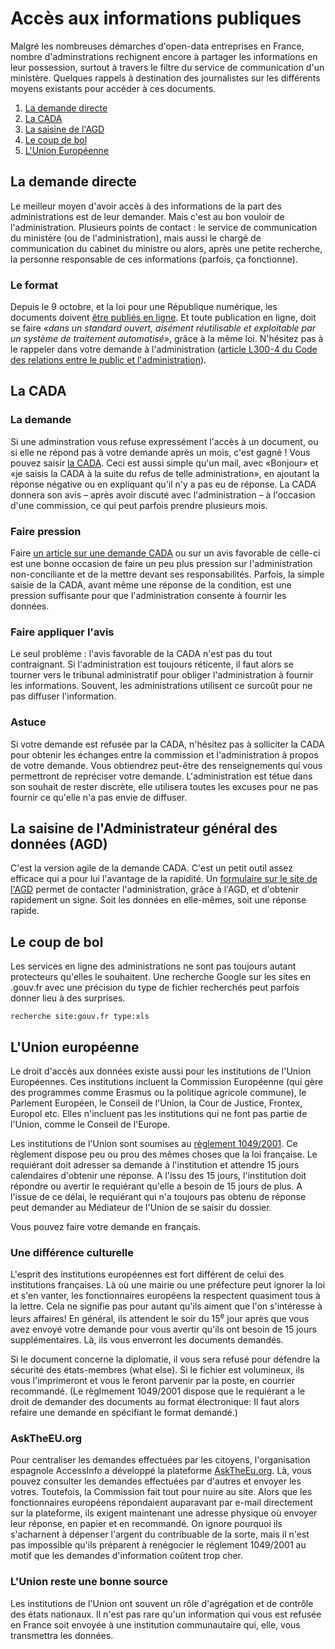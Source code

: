 # Accès aux informations publiques

Malgré les nombreuses démarches d'open-data entreprises en France, nombre d'adminstrations rechignent encore à partager les informations en leur possession, surtout à travers le filtre du service de communication d'un ministère. Quelques rappels à destination des journalistes sur les différents moyens existants pour accéder à ces documents. 

1. [La demande directe](#la-demande-directe)
2. [La CADA](#la-cada)
3. [La saisine de l'AGD](#la-saisine-de-ladministrateur-général-des-données-agd)
4. [Le coup de bol](#le-coup-de-bol)
5. [L'Union Européenne](#lunion-européenne)

## La demande directe

Le meilleur moyen d'avoir accès à des informations de la part des administrations est de leur demander. Mais c'est au bon vouloir de l'administration. Plusieurs points de contact : le service de communication du ministère (ou de l'administration), mais aussi le chargé de communication du cabinet du ministre ou alors, après une petite recherche, la personne responsable de ces informations (parfois, ça fonctionne).

### Le format

Depuis le 9 octobre, et la loi pour une République numérique, les documents doivent [être publiés en ligne](https://www.legifrance.gouv.fr/affichCodeArticle.do?idArticle=LEGIARTI000033218942&cidTexte=LEGITEXT000031366350). Et toute publication en ligne, doit se faire _«dans un standard ouvert, aisément réutilisable et exploitable par un système de traitement automatisé»_, grâce à la même loi. N'hésitez pas à le rappeler dans votre demande à l'administration ([article L300-4 du Code des relations entre le public et l'administration](https://www.legifrance.gouv.fr/affichCodeArticle.do?cidTexte=LEGITEXT000031366350&idArticle=LEGIARTI000033205519)).

## La CADA

### La demande

Si une adminstration vous refuse expressément l'accès à un document, ou si elle ne répond pas à votre demande après un mois, c'est gagné ! Vous pouvez saisir [la CADA](http://www.cada.fr/). Ceci est aussi simple qu'un mail, avec «Bonjour» et «je saisis la CADA à la suite du refus de telle administration», en ajoutant la réponse négative ou en expliquant qu'il n'y a pas eu de réponse. La CADA donnera son avis – après avoir discuté avec l'administration – à l'occasion d'une commission, ce qui peut parfois prendre plusieurs mois. 

### Faire pression

Faire [un article sur une demande CADA](http://emploi.blog.lemonde.fr/2013/06/17/le-monde-depose-un-recours-pour-obtenir-des-chiffres-de-pole-emploi/) ou sur un avis favorable de celle-ci est une bonne occasion de faire un peu plus pression sur l'administration non-conciliante et de la mettre devant ses responsabilités. Parfois, la simple saisie de la CADA, avant même une réponse de la condition, est une pression suffisante pour que l'administration consente à fournir les données.

### Faire appliquer l'avis

Le seul problème : l'avis favorable de la CADA n'est pas du tout contraignant. Si l'administration est toujours réticente, il faut alors se tourner vers le tribunal administratif pour obliger l'administration à fournir les informations. Souvent, les administrations utilisent ce surcoût pour ne pas diffuser l'information. 

### Astuce

Si votre demande est refusée par la CADA, n'hésitez pas à solliciter la CADA pour obtenir les échanges entre la commission et l'administration à propos de votre demande. Vous obtiendrez peut-être des renseignements qui vous permettront de repréciser votre demande. L'administration est tétue dans son souhait de rester discrète, elle utilisera toutes les excuses pour ne pas fournir ce qu'elle n'a pas envie de diffuser.

## La saisine de l'Administrateur général des données (AGD)

C'est la version agile de la demande CADA. C'est un petit outil assez efficace qui a pour lui l'avantage de la rapidité. Un [formulaire sur le site de l'AGD](https://agd.data.gouv.fr/saisines-de-lagd/formulaire-de-saisine/) permet de contacter l'administration, grâce à l'AGD, et d'obtenir rapidement un signe. Soit les données en elle-mêmes, soit une réponse rapide.

## Le coup de bol

Les services en ligne des administrations ne sont pas toujours autant protecteurs qu'elles le souhaitent. Une recherche Google sur les sites en .gouv.fr avec une précision du type de fichier recherchés peut parfois donner lieu à des surprises.

```
recherche site:gouv.fr type:xls
```

## L'Union européenne

Le droit d'accès aux données existe aussi pour les institutions de l'Union Européennes. Ces institutions incluent la Commission Européenne (qui gère des programmes comme Erasmus ou la politique agricole commune), le Parlement Européen, le Conseil de l'Union, la Cour de Justice, Frontex, Europol etc. Elles n'incluent pas les institutions qui ne font pas partie de l'Union, comme le Conseil de l'Europe.

Les institutions de l'Union sont soumises au [règlement 1049/2001](http://www.europarl.europa.eu/RegData/PDF/r1049_fr.pdf). Ce règlement dispose peu ou prou des mêmes choses que la loi française. Le requiérant doit adresser sa demande à l'institution et attendre 15 jours calendaires d'obtenir une réponse. A l'issu des 15 jours, l'institution doit répondre ou avertir le requiérant qu'elle a besoin de 15 jours de plus. A l'issue de ce délai, le requiérant qui n'a toujours pas obtenu de réponse peut demander au Médiateur de l'Union de se saisir du dossier.

Vous pouvez faire votre demande en français.

### Une différence culturelle

L'esprit des institutions européennes est fort différent de celui des institutions françaises. Là où une mairie ou une préfecture peut ignorer la loi et s'en vanter, les fonctionnaires européens la respectent quasiment tous à la lettre. Cela ne signifie pas pour autant qu'ils aiment que l'on s'intéresse à leurs affaires! En général, ils attendent le soir du 15<sup>e</sup> jour après que vous avez envoyé votre demande pour vous avertir qu'ils ont besoin de 15 jours supplémentaires. Là, ils vous enverront les documents demandés. 

Si le document concerne la diplomatie, il vous sera refusé pour défendre la sécurité des états-membres (what else). Si le fichier est volumineux, ils vous l'imprimeront et vous le feront parvenir par la poste, en courrier recommandé. (Le règlmement 1049/2001 dispose que le requiérant a le droit de demander des documents au format électronique: Il faut alors refaire une demande en spécifiant le format demandé.)

### AskTheEU.org

Pour centraliser les demandes effectuées par les citoyens, l'organisation espagnole AccessInfo a développé la plateforme [AskTheEu.org](https://www.asktheeu.org/). Là, vous pouvez consulter les demandes effectuées par d'autres et envoyer les votres. Toutefois, la Commission fait tout pour nuire au site. Alors que les fonctionnaires européens répondaient auparavant par e-mail directement sur la plateforme, ils exigent maintenant une adresse physique où envoyer leur réponse, en papier et en recommandé. On ignore pourquoi ils s'acharnent à dépenser l'argent du contribuable de la sorte, mais il n'est pas impossible qu'ils préparent à renégocier le réglement 1049/2001 au motif que les demandes d'information coûtent trop cher.

### L'Union reste une bonne source

Les institutions de l'Union ont souvent un rôle d'agrégation et de contrôle des états nationaux. Il n'est pas rare qu'un information qui vous est refusée en France soit envoyée à une institution communautaire qui, elle, vous transmettra les données.